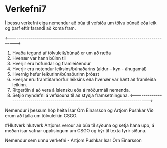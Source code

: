 # Verkefni7
Í þessu verkefni eiga nemendur að búa til vefsíðu um tölvu búnað eða leik og þarf eftir farandi að koma fram.

<-------------------------------------------------------------------------------->
1. Hvaða tegund af tölvuleik/búnað er um að ræða 
2. Hvenær var hann búinn til 
3. Hverjir eru höfundar og framleiðendur 
4. Hverjir eru notendur leiksins/búnaðarins (aldur – kyn - áhugamál) 
5. Hvernig hefur leikurinn/búnaðurinn þróast 
6. Hverjar eru framtíðarhorfur leiksins eða hvenær var hætt að framleiða leikinn. 
7. Ritgerðin á að vera á íslensku eða á móðurmáli nemenda. 
8. Setjið myndefni á vefsíðuna til að styðja framsetninguna.
<-------------------------------------------------------------------------------->

Nemendur í þessum hóp heita Ísar Örn Einarsson og Artjom Pushkar
Við erum að fjalla um tölvuleikin CSGO.

#Hlutverk
hlutverk Artjoms verður að búa til sýðuna og setja hana upp,
á meðan ísar safnar upplísingum um CSGO og býr til texta fyrir síðuna.














Nemendur sem unnu verkefni - Artjom Pushkar    Isar Örn Einarsson
